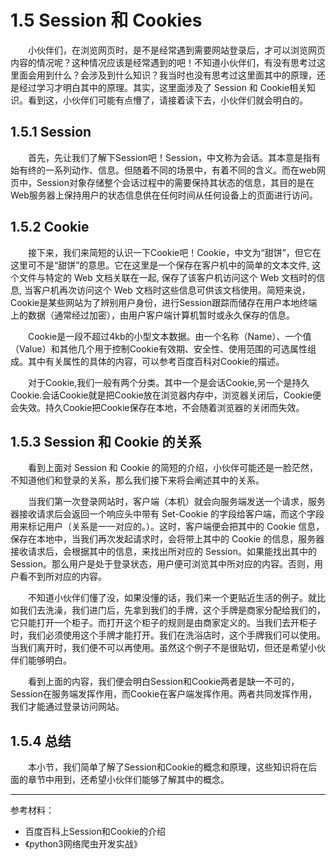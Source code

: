 # 1.5 Session 和 Cookies

&emsp;&emsp;小伙伴们，在浏览网页时，是不是经常遇到需要网站登录后，才可以浏览网页内容的情况呢？这种情况应该是经常遇到的吧！不知道小伙伴们，有没有思考过这里面会用到什么？会涉及到什么知识？我当时也没有思考过这里面其中的原理，还是经过学习才明白其中的原理。其实，这里面涉及了 Session 和 Cookie相关知识。看到这，小伙伴们可能有点懵了，请接着读下去，小伙伴们就会明白的。

## 1.5.1 Session
&emsp;&emsp;首先，先让我们了解下Session吧！Session，中文称为会话。其本意是指有始有终的一系列动作、信息。但随着不同的场景中，有着不同的含义。而在web网页中，Session对象存储整个会话过程中的需要保持其状态的信息，其目的是在Web服务器上保持用户的状态信息供在任何时间从任何设备上的页面进行访问。

## 1.5.2 Cookie
&emsp;&emsp;接下来，我们来简短的认识一下Cookie吧！Cookie，中文为“甜饼”，但它在这里可不是“甜饼”的意思。它在这里是一个保存在客户机中的简单的文本文件, 这个文件与特定的 Web 文档关联在一起, 保存了该客户机访问这个 Web 文档时的信息, 当客户机再次访问这个 Web 文档时这些信息可供该文档使用。简短来说，Cookie是某些网站为了辨别用户身份，进行Session跟踪而储存在用户本地终端上的数据（通常经过加密），由用户客户端计算机暂时或永久保存的信息。

&emsp;&emsp;Cookie是一段不超过4kb的小型文本数据。由一个名称（Name）、一个值（Value）和其他几个用于控制Cookie有效期、安全性、使用范围的可选属性组成。其中有关属性的具体的内容，可以参考百度百科对Cookie的描述。

&emsp;&emsp;对于Cookie,我们一般有两个分类。其中一个是会话Cookie,另一个是持久Cookie.会话Cookie就是把Cookie放在浏览器内存中，浏览器关闭后，Cookie便会失效。持久Cookie把Cookie保存在本地，不会随着浏览器的关闭而失效。

## 1.5.3 Session 和 Cookie 的关系
&emsp;&emsp;看到上面对 Session 和 Cookie 的简短的介绍，小伙伴可能还是一脸茫然，不知道他们和登录的关系，那么我们接下来将会阐述其中的关系。

&emsp;&emsp;当我们第一次登录网站时，客户端（本机）就会向服务端发送一个请求，服务器接收请求后会返回一个响应头中带有 Set-Cookie 的字段给客户端，而这个字段用来标记用户（关系是一一对应的。）。这时，客户端便会把其中的 Cookie 信息，保存在本地中，当我们再次发起请求时，会将带上其中的 Cookie 的信息，服务器接收请求后，会根据其中的信息，来找出所对应的 Session。如果能找出其中的 Session。那么用户是处于登录状态，用户便可浏览其中所对应的内容。否则，用户看不到所对应的内容。


&emsp;&emsp;不知道小伙伴们懂了没，如果没懂的话，我们来一个更贴近生活的例子。就比如我们去洗澡，我们进门后，先拿到我们的手牌，这个手牌是商家分配给我们的，它只能打开一个柜子。而打开这个柜子的规则是由商家定义的。当我们去开柜子时，我们必须使用这个手牌才能打开。我们在洗浴店时，这个手牌我们可以使用。当我们离开时，我们便不可以再使用。虽然这个例子不是很贴切，但还是希望小伙伴们能够明白。

&emsp;&emsp;看到上面的内容，我们便会明白Session和Cookie两者是缺一不可的，Session在服务端发挥作用，而Cookie在客户端发挥作用。两者共同发挥作用，我们才能通过登录访问网站。

## 1.5.4 总结
&emsp;&emsp;本小节，我们简单了解了Session和Cookie的概念和原理，这些知识将在后面的章节中用到，还希望小伙伴们能够了解其中的概念。

-------

参考材料：

- 百度百科上Session和Cookie的介绍
- 《python3网络爬虫开发实战》
